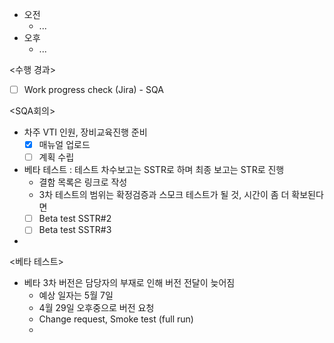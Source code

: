 - 오전
	- ...
- 오후
	- ...

<수행 경과>
- [ ] Work progress check (Jira) - SQA

<SQA회의>
- 차주 VTI 인원, 장비교육진행 준비
	- [x] 매뉴얼 업로드
	- [ ] 계획 수립
- 베타 테스트 : 테스트 차수보고는 SSTR로 하며 최종 보고는 STR로 진행
	- 결함 목록은 링크로 작성
	- 3차 테스트의 범위는 확정검증과 스모크 테스트가 될 것, 시간이 좀 더 확보된다면 
	- [ ] Beta test SSTR#2
	- [ ] Beta test SSTR#3
- 

<베타 테스트>
- 베타 3차 버전은 담당자의 부재로 인해 버전 전달이 늦어짐
	- 예상 일자는 5월 7일
	- 4월 29일 오후중으로 버전 요청
	- Change request, Smoke test (full run)
	- 